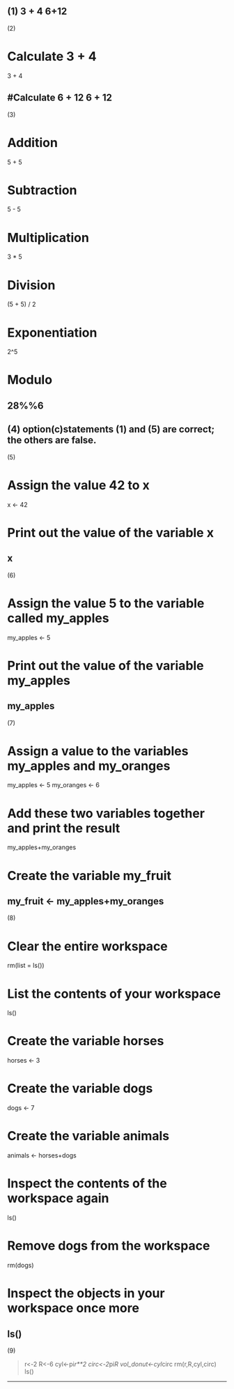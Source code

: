 (1)
3 + 4
6+12
--------------------
(2)
# Calculate 3 + 4
3 + 4

#Calculate 6 + 12
6 + 12
---------------------
(3)
# Addition
5 + 5 

# Subtraction
5 - 5 

# Multiplication
3 * 5

 # Division
(5 + 5) / 2 

# Exponentiation
2^5 

# Modulo
28%%6
-----------------------
(4)
option(c)statements (1) and (5) are correct; the others are false.
------------------------------------------------------------------
(5)
# Assign the value 42 to x
x <- 42

# Print out the value of the variable x
x
--------------------------------------------------------------------
(6)
# Assign the value 5 to the variable called my_apples
my_apples <- 5

# Print out the value of the variable my_apples
my_apples
---------------------------------------------------------------------
(7)
# Assign a value to the variables my_apples and my_oranges
my_apples <- 5
my_oranges <- 6

# Add these two variables together and print the result
my_apples+my_oranges

# Create the variable my_fruit
my_fruit <- my_apples+my_oranges
----------------------------------------------------------------------
(8)
# Clear the entire workspace
rm(list = ls())

# List the contents of your workspace
ls()

# Create the variable horses
horses <- 3

# Create the variable dogs
dogs <- 7

# Create the variable animals
animals <- horses+dogs

# Inspect the contents of the workspace again
ls()

# Remove dogs from the workspace
rm(dogs)

# Inspect the objects in your workspace once more
ls()
------------------------------------------------------
(9)
> r<-2
> R<-6
> cyl<-pi*r**2
> circ<-2*pi*R
> vol_donut<-cyl*circ
> rm(r,R,cyl,circ)
> ls()
--------------------------------------------------------
